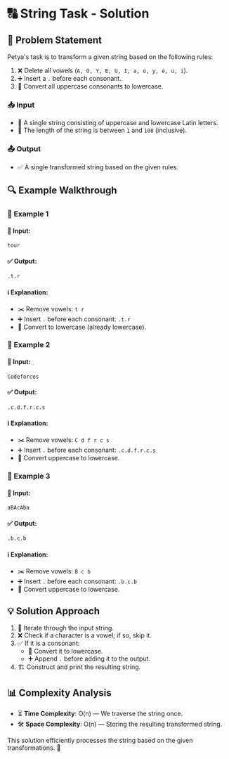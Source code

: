 # 🔠 String Task - Solution

## 📌 Problem Statement
Petya's task is to transform a given string based on the following rules:
1. ❌ Delete all vowels (`A, O, Y, E, U, I, a, o, y, e, u, i`).
2. ➕ Insert a `.` before each consonant.
3. 🔡 Convert all uppercase consonants to lowercase.

### 📥 Input
- 📄 A single string consisting of uppercase and lowercase Latin letters.
- 📏 The length of the string is between `1` and `100` (inclusive).

### 📤 Output
- ✅ A single transformed string based on the given rules.

## 🔍 Example Walkthrough
### 📌 Example 1
#### 📝 Input:
```
tour
```
#### ✅ Output:
```
.t.r
```
#### ℹ️ Explanation:
- ✂️ Remove vowels: `t r`
- ➕ Insert `.` before each consonant: `.t.r`
- 🔡 Convert to lowercase (already lowercase).

### 📌 Example 2
#### 📝 Input:
```
Codeforces
```
#### ✅ Output:
```
.c.d.f.r.c.s
```
#### ℹ️ Explanation:
- ✂️ Remove vowels: `C d f r c s`
- ➕ Insert `.` before each consonant: `.c.d.f.r.c.s`
- 🔡 Convert uppercase to lowercase.

### 📌 Example 3
#### 📝 Input:
```
aBAcAba
```
#### ✅ Output:
```
.b.c.b
```
#### ℹ️ Explanation:
- ✂️ Remove vowels: `B c b`
- ➕ Insert `.` before each consonant: `.b.c.b`
- 🔡 Convert uppercase to lowercase.

## 💡 Solution Approach
1. 🔄 Iterate through the input string.
2. ❌ Check if a character is a vowel; if so, skip it.
3. ✅ If it is a consonant:
   - 🔡 Convert it to lowercase.
   - ➕ Append `.` before adding it to the output.
4. 🏗️ Construct and print the resulting string.

## 📊 Complexity Analysis
- ⏳ **Time Complexity**: O(n) — We traverse the string once.
- 🛠️ **Space Complexity**: O(n) — Storing the resulting transformed string.

This solution efficiently processes the string based on the given transformations. 🚀

